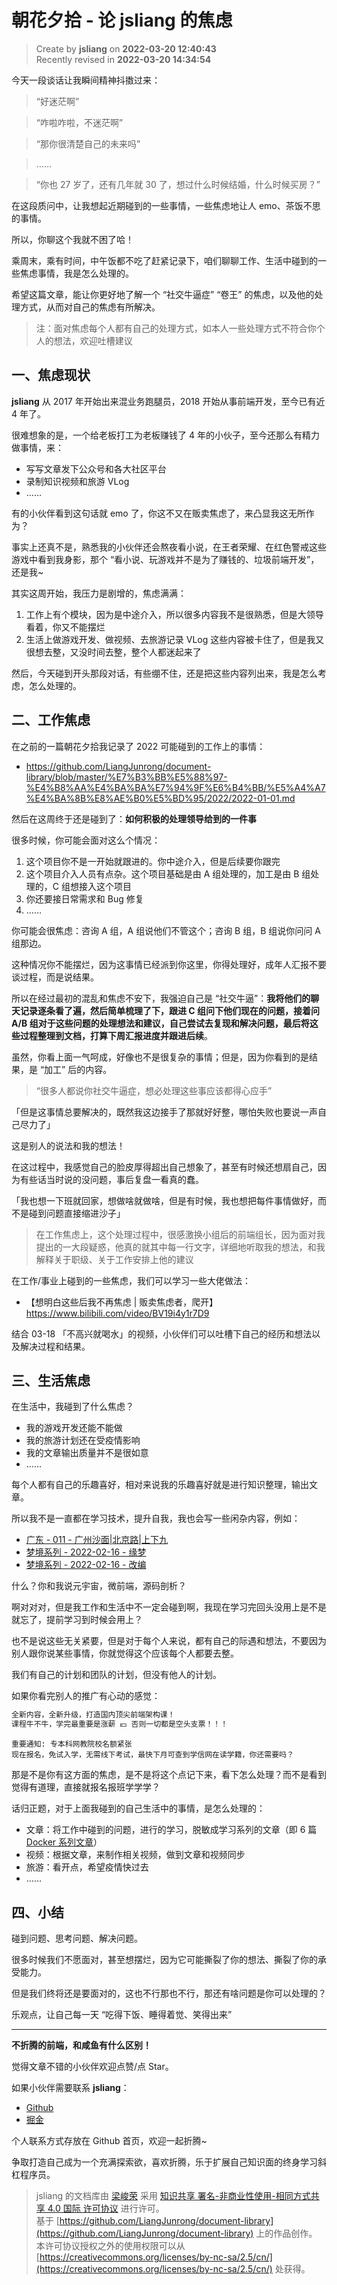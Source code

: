朝花夕拾 - 论 jsliang 的焦虑
===

> Create by **jsliang** on **2022-03-20 12:40:43**  
> Recently revised in **2022-03-20 14:34:54**

今天一段谈话让我瞬间精神抖擞过来：

> “好迷茫啊”

> “咋啦咋啦，不迷茫啊”

> “那你很清楚自己的未来吗”

> ……

> “你也 27 岁了，还有几年就 30 了，想过什么时候结婚，什么时候买房？”

在这段质问中，让我想起近期碰到的一些事情，一些焦虑地让人 emo、茶饭不思的事情。

所以，你聊这个我就不困了哈！

乘周末，乘有时间，中午饭都不吃了赶紧记录下，咱们聊聊工作、生活中碰到的一些焦虑事情，我是怎么处理的。

希望这篇文章，能让你更好地了解一个 “社交牛逼症” “卷王” 的焦虑，以及他的处理方式，从而对自己的焦虑有所解决。

> 注：面对焦虑每个人都有自己的处理方式，如本人一些处理方式不符合你个人的想法，欢迎吐槽建议

## 一、焦虑现状

**jsliang** 从 2017 年开始出来混业务跑腿员，2018 开始从事前端开发，至今已有近 4 年了。

很难想象的是，一个给老板打工为老板赚钱了 4 年的小伙子，至今还那么有精力做事情，来：

* 写写文章发下公众号和各大社区平台
* 录制知识视频和旅游 VLog
* ……

有的小伙伴看到这句话就 emo 了，你这不又在贩卖焦虑了，来凸显我这无所作为？

事实上还真不是，熟悉我的小伙伴还会熬夜看小说，在王者荣耀、在红色警戒这些游戏中看到我身影，那个 “看小说、玩游戏并不是为了赚钱的、垃圾前端开发”，还是我~

其实这周开始，我压力是剧增的，焦虑满满：

1. 工作上有个模块，因为是中途介入，所以很多内容我不是很熟悉，但是大领导看着，你又不能摆烂
2. 生活上做游戏开发、做视频、去旅游记录 VLog 这些内容被卡住了，但是我又很想去整，又没时间去整，整个人都迷起来了

然后，今天碰到开头那段对话，有些绷不住，还是把这些内容列出来，我是怎么考虑，怎么处理的。

## 二、工作焦虑

在之前的一篇朝花夕拾我记录了 2022 可能碰到的工作上的事情：

* https://github.com/LiangJunrong/document-library/blob/master/%E7%B3%BB%E5%88%97-%E4%B8%AA%E4%BA%BA%E7%94%9F%E6%B4%BB/%E5%A4%A7%E4%BA%8B%E8%AE%B0%E5%BD%95/2022/2022-01-01.md

然后在这周终于还是碰到了：**如何积极的处理领导给到的一件事**

很多时候，你可能会面对这么个情况：

1. 这个项目你不是一开始就跟进的。你中途介入，但是后续要你跟完
2. 这个项目介入人员有点杂。这个项目基础是由 A 组处理的，加工是由 B 组处理的，C 组想接入这个项目
3. 你还要接日常需求和 Bug 修复
4. ……

你可能会很焦虑：咨询 A 组，A 组说他们不管这个；咨询 B 组，B 组说你问问 A 组那边。

这种情况你不能摆烂，因为这事情已经派到你这里，你得处理好，成年人汇报不要谈过程，而是说结果。

所以在经过最初的混乱和焦虑不安下，我强迫自己是 “社交牛逼”：**我将他们的聊天记录逐条看了遍，然后简单梳理了下，跟进 C 组问下他们现在的问题，接着问 A/B 组对于这些问题的处理想法和建议，自己尝试去复现和解决问题，最后将这些过程整理到文档，打算下周汇报进度并跟进后续**。

虽然，你看上面一气呵成，好像也不是很复杂的事情；但是，因为你看到的是结果，是 “加工” 后的内容。

> “很多人都说你社交牛逼症，想必处理这些事应该都得心应手”

「但是这事情总要解决的，既然我这边接手了那就好好整，哪怕失败也要说一声自己尽力了」

这是别人的说法和我的想法！

在这过程中，我感觉自己的脸皮厚得超出自己想象了，甚至有时候还想扇自己，因为有些话当时说的没问题，事后复盘一看真的蠢。

「我也想一下班就回家，想做啥就做啥，但是有时候，我也想把每件事情做好，而不是碰到问题直接缩进沙子」

> 在工作焦虑上，这个处理过程中，很感激换小组后的前端组长，因为面对我提出的一大段疑惑，他真的就其中每一行文字，详细地听取我的想法，和我解释关于职级、关于工作安排上他的建议

在工作/事业上碰到的一些焦虑，我们可以学习一些大佬做法：

* 【想明白这些后我不再焦虑 | 贩卖焦虑者，爬开】https://www.bilibili.com/video/BV19i4y1r7D9

结合 03-18 「不高兴就喝水」的视频，小伙伴们可以吐槽下自己的经历和想法以及解决过程和结果。

## 三、生活焦虑

在生活中，我碰到了什么焦虑？

* 我的游戏开发还能不能做
* 我的旅游计划还在受疫情影响
* 我的文章输出质量并不是很如意
* ……

每个人都有自己的乐趣喜好，相对来说我的乐趣喜好就是进行知识整理，输出文章。

所以我不是一直都在学习技术，提升自我，我也会写一些闲杂内容，例如：

* [广东 - 011 - 广州沙面|北京路|上下九](https://github.com/LiangJunrong/document-library/blob/master/%E7%B3%BB%E5%88%97-%E4%B8%AA%E4%BA%BA%E7%94%9F%E6%B4%BB/%E6%97%85%E6%B8%B8/%E5%B9%BF%E4%B8%9C-011-%E5%B9%BF%E5%B7%9E%E6%B2%99%E9%9D%A2.md)
* [梦境系列 - 2022-02-16 - 缘梦](https://github.com/LiangJunrong/document-library/blob/master/%E7%B3%BB%E5%88%97-%E4%B8%AA%E4%BA%BA%E7%94%9F%E6%B4%BB/%E5%B0%8F%E8%AF%B4/%E6%A2%A6%E5%A2%83%E4%B8%96%E7%95%8C/2022-02-16%E3%80%8C%E5%8E%9F%E3%80%8D.md)
* [梦境系列 - 2022-02-16 - 改编](https://github.com/LiangJunrong/document-library/blob/master/%E7%B3%BB%E5%88%97-%E4%B8%AA%E4%BA%BA%E7%94%9F%E6%B4%BB/%E5%B0%8F%E8%AF%B4/%E6%A2%A6%E5%A2%83%E4%B8%96%E7%95%8C/2022-02-16%E3%80%8C%E6%94%B9%E3%80%8D.md)

什么？你和我说元宇宙，微前端，源码剖析？

啊对对对，但是我工作和生活中不一定会碰到啊，我现在学习完回头没用上是不是就忘了，提前学习到时候会用上？

也不是说这些无关紧要，但是对于每个人来说，都有自己的际遇和想法，不要因为别人跟你说某些事情，你就觉得这个应该每个人都要去整。

我们有自己的计划和团队的计划，但没有他人的计划。

如果你看完别人的推广有心动的感觉：

```markdown
全新内容，全新升级，打造国内顶尖前端架构课！
课程牛不牛，学完最重要是涨薪 💴 否则一切都是空头支票！！！
```

```
重要通知: 专本科网教院校名额紧张
现在报名，免试入学，无需线下考试，最快下月可查到学信网在读学籍，你还需要吗？
```

那是不是你有这方面的焦虑，是不是将这个点记下来，看下怎么处理？而不是看到觉得有道理，直接就报名报班学学学？

话归正题，对于上面我碰到的自己生活中的事情，是怎么处理的：

* 文章：将工作中碰到的问题，进行的学习，脱敏成学习系列的文章（即 6 篇 [Docker 系列文章](https://github.com/LiangJunrong/document-library/tree/master/%E7%B3%BB%E5%88%97-%E5%89%8D%E7%AB%AF%E8%B5%84%E6%96%99/Node/Node%20%E5%BA%94%E7%94%A8%E9%83%A8%E7%BD%B2/Docker)）
* 视频：根据文章，来制作相关视频，做到文章和视频同步
* 旅游：看开点，希望疫情快过去
* ……
                                                    
## 四、小结

碰到问题、思考问题、解决问题。

很多时候我们不愿面对，甚至想摆烂，因为它可能撕裂了你的想法、撕裂了你的承受能力。

但是我们终将还是要面对的，这也不行那也不行，那还有啥问题是你可以处理的？

乐观点，让自己每一天 “吃得下饭、睡得着觉、笑得出来”

---

**不折腾的前端，和咸鱼有什么区别！**

觉得文章不错的小伙伴欢迎点赞/点 Star。

如果小伙伴需要联系 **jsliang**：

* [Github](https://github.com/LiangJunrong/document-library)
* [掘金](https://juejin.im/user/3403743728515246)

个人联系方式存放在 Github 首页，欢迎一起折腾~

争取打造自己成为一个充满探索欲，喜欢折腾，乐于扩展自己知识面的终身学习斜杠程序员。

> jsliang 的文档库由 [梁峻荣](https://github.com/LiangJunrong) 采用 [知识共享 署名-非商业性使用-相同方式共享 4.0 国际 许可协议](http://creativecommons.org/licenses/by-nc-sa/4.0/) 进行许可。<br/>基于 [https://github.com/LiangJunrong/document-library](https://github.com/LiangJunrong/document-library) 上的作品创作。<br/>本许可协议授权之外的使用权限可以从 [https://creativecommons.org/licenses/by-nc-sa/2.5/cn/](https://creativecommons.org/licenses/by-nc-sa/2.5/cn/) 处获得。
